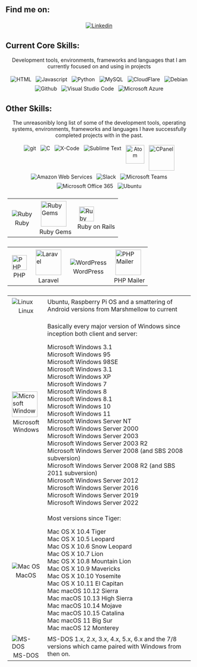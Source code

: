 ## Find me on:
<p align="center">
    <a href="https://www.linkedin.com/in/murraystorm/" target="_blank" rel="noopener noreferrer">
        <img src="https://img.icons8.com/color/69/000000/linkedin.png" alt="Linkedin" style="vertical-align:top; margin:4px" />
    </a>
</p>

## Current Core Skills:
<p align="center">
    Development tools, environments, frameworks and languages that I am currently focused on and using in projects
</p>

<div align="center">
    <img src="https://img.icons8.com/color/69/000000/html-5--v1.png" title="HTML" alt="HTML" style="vertical-align:top; margin:4px" />
    <img src="https://img.icons8.com/color/69/000000/javascript.png" title="Javascript" alt="Javascript" style="vertical-align:top; margin:4px" />
    <img src="https://img.icons8.com/color/69/000000/python.png" title="Python" alt="Python" style="vertical-align:top; margin:4px" />
    <img src="https://img.icons8.com/color/69/000000/mysql-logo.png" title="MySQL" alt="MySQL" style="vertical-align:top; margin:4px" />
    <img src="https://img.icons8.com/color/69/000000/cloudflare.png" title="CloudFlare" alt="CloudFlare" style="vertical-align:top; margin:4px" />
    <img src="https://img.icons8.com/color/69/000000/debian.png" title="Debian" alt="Debian" style="vertical-align:top; margin:4px" />
    <img src="https://img.icons8.com/color/69/000000/github.png" title="Github" alt="Github" style="vertical-align:top; margin:4px" />
    <img src="https://img.icons8.com/color/69/000000/visual-studio-code-2019.png" title="Visual Studio Code" alt="Visual Studio Code" style="vertical-align:top; margin:4px" />
    <img src="https://img.icons8.com/fluency/69/000000/azure-1.png" title="Microsoft Azure" alt="Microsoft Azure" style="vertical-align:top; margin:4px" />
</div>


## Other Skills:
<p align="center">
    The unreasonibly long list of some of the development tools, operating systems, environments, frameworks and languages I have successfully completed projects with in the past.
</p>

<div align="center">
    <img src="https://img.icons8.com/color/69/000000/git.png" alt="git" style="vertical-align:top; margin:4px" />
    <img src="https://img.icons8.com/color/69/000000/c-programming.png" alt="C" style="vertical-align:top; margin:4px" />
    <img src="https://img.icons8.com/color/69/000000/xcode.png" alt="X-Code" style="vertical-align:top; margin:4px" />
    <img src="https://img.icons8.com/color/69/000000/sublime-text.png" alt="Sublime Text" style="vertical-align:top; margin:4px" />
    <img src="https://cdn.cdnlogo.com/logos/a/75/atom.svg" alt="Atom" height="50" style="vertical-align:top; margin:4px" />
    <img src="https://cdn.cdnlogo.com/logos/c/90/cpanel.png" alt="CPanel" height="69" style="vertical-align:top; margin:4px" /> 
    <img src="https://img.icons8.com/color/69/000000/amazon-web-services.png" alt="Amazon Web Services" style="vertical-align:top; margin:4px" />
    <img src="https://img.icons8.com/color/69/000000/slack-new.png" alt="Slack" style="vertical-align:top; margin:4px" />
    <img src="https://img.icons8.com/color/69/000000/microsoft-teams.png" alt="Microsoft Teams" style="vertical-align:top; margin:4px" />
    <img src="https://img.icons8.com/color/69/000000/office-365.png" alt="Microsoft Office 365" style="vertical-align:top; margin:4px" />
    <img src="https://img.icons8.com/color/69/000000/ubuntu--v1.png" alt="Ubuntu" style="vertical-align:top; margin:4px" />
</div>    

<table align="center" style="padding:5px;">
    <tr>
        <td>
            <img src="https://img.icons8.com/color/69/000000/ruby-programming-language.png" alt="Ruby" style="vertical-align:top; margin:4px" />
            <div align="center" >Ruby<div>
        </td>
        <td>
            <img src="https://cdn.cdnlogo.com/logos/r/18/rubygems.svg" alt="Ruby Gems" height="69" style="vertical-align:top; margin:4px" /> 
            <div align="center">Ruby Gems<div>
        </td>
        <td>
            <img src="https://cdn.cdnlogo.com/logos/r/26/rails.svg" alt="Ruby on Rails" height="40" style="vertical-align:top; margin:4px" />
            <div align="center">Ruby on Rails<div>
        </td>
    </tr>
</table>

<table align="center" style="padding:5px;">
    <tr>
        <td>
            <img src="https://cdn.cdnlogo.com/logos/p/71/php.svg" alt="PHP" height="40" style="vertical-align:top; margin:4px" />
            <div align="center" >PHP<div>
        </td>
        <td>
            <img src="https://cdn.cdnlogo.com/logos/l/23/laravel.svg" alt="Laravel" height="69" style="vertical-align:top; margin:4px" />
            <div align="center">Laravel<div>
        </td>
        <td>
            <img src="https://img.icons8.com/color/69/000000/wordpress.png" alt="WordPress" style="vertical-align:top; margin:4px" />
            <div align="center">WordPress<div>
        </td>
        <td>
            <img src="https://cdn.cdnlogo.com/logos/p/53/phpmailer.svg" alt="PHP Mailer" height="69" style="vertical-align:top; margin:4px" />
            <div align="center">PHP Mailer<div>
        </td>
    </tr>
</table>

<table align="center" style="padding:5px;">
    <tr>
        <td>
            <img src="https://img.icons8.com/color/69/000000/linux--v1.png" alt="Linux" style="vertical-align:top; margin:4px" />
            <div align="center">Linux<div>
        </td>
        <td>
            Ubuntu, Raspberry Pi OS and a smattering of Android versions from Marshmellow to current
        </td>
    </tr>
    <tr>
        <td>
            <img src="https://img.icons8.com/color/48/000000/windows-11.png" title="Microsoft Windows" alt="Microsoft Windows" height="69" style="vertical-align:top; margin:4px" /> 
            <div align="center">Microsoft<div>
            <div align="center">Windows<div>
        </td>
        <td>
            <p>Basically every major version of Windows since inception both client and server:</p>
            <div>Microsoft Windows 3.1</div>
            <div>Microsoft Windows 95</div>
            <div>Microsoft Windows 98SE</div>
            <div>Microsoft Windows 3.1</div>
            <div>Microsoft Windows XP</div>
            <div>Microsoft Windows 7</div>
            <div>Microsoft Windows 8</div>
            <div>Microsoft Windows 8.1</div>
            <div>Microsoft Windows 10</div>
            <div>Microsoft Windows 11</div>
            <div>Microsoft Windows Server NT</div>
            <div>Microsoft Windows Server 2000</div>
            <div>Microsoft Windows Server 2003</div>
            <div>Microsoft Windows Server 2003 R2</div>
            <div>Microsoft Windows Server 2008 (and SBS 2008 subversion)</div>
            <div>Microsoft Windows Server 2008 R2 (and SBS 2011 subversion)</div>
            <div>Microsoft Windows Server 2012</div>
            <div>Microsoft Windows Server 2016</div>
            <div>Microsoft Windows Server 2019</div>
            <div>Microsoft Windows Server 2022</div>
        </td>
    </tr>
    <tr>
        <td>
            <img src="https://img.icons8.com/color/69/000000/mac-logo.png" alt="Mac OS" style="vertical-align:top; margin:4px" />   
            <div align="center">MacOS<div>
        </td>
        <td>
            <p>Most versions since Tiger:</p>
            <div>Mac OS X 10.4 Tiger</div>
            <div>Mac OS X 10.5 Leopard</div>
            <div>Mac OS X 10.6 Snow Leopard</div>
            <div>Mac OS X 10.7 Lion</div>
            <div>Mac OS X 10.8 Mountain Lion</div>
            <div>Mac OS X 10.9 Mavericks</div>
            <div>Mac OS X 10.10 Yosemite</div>
            <div>Mac OS X 10.11 El Capitan</div>
            <div>Mac macOS 10.12 Sierra</div>
            <div>Mac macOS 10.13 High Sierra</div>
            <div>Mac macOS 10.14 Mojave</div>
            <div>Mac macOS 10.15 Catalina</div>
            <div>Mac macOS 11 Big Sur</div>
            <div>Mac macOS 12 Monterey</div>
        </td>
    </tr>
    <tr>
        <td>
            <img src="https://img.icons8.com/color/69/000000/dos.png" title="MS-DOS" alt="MS-DOS" style="vertical-align:top; margin:4px" />
            <div align="center">MS-DOS<div>
        </td>
        <td>
            MS-DOS 1.x, 2.x, 3.x, 4.x, 5.x, 6.x and the 7/8 versions which came paired with Windows from then on.
        </td>
    </tr>
</table>         

